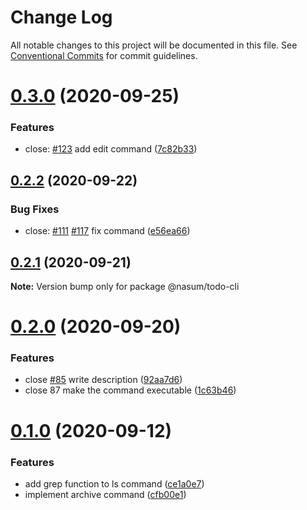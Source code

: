 # Change Log

All notable changes to this project will be documented in this file.
See [Conventional Commits](https://conventionalcommits.org) for commit guidelines.

# [0.3.0](https://github.com/nasum/todo-tools/compare/v0.2.2...v0.3.0) (2020-09-25)


### Features

* close: [#123](https://github.com/nasum/todo-tools/issues/123) add edit command ([7c82b33](https://github.com/nasum/todo-tools/commit/7c82b33f4cc8fba0039b67ed1f9e23665498787c))





## [0.2.2](https://github.com/nasum/todo-tools/compare/v0.2.1...v0.2.2) (2020-09-22)


### Bug Fixes

* close: [#111](https://github.com/nasum/todo-tools/issues/111) [#117](https://github.com/nasum/todo-tools/issues/117) fix command ([e56ea66](https://github.com/nasum/todo-tools/commit/e56ea668c03b753463e4d1277fe3ef385ac71973))





## [0.2.1](https://github.com/nasum/todo-tools/compare/v0.2.0...v0.2.1) (2020-09-21)

**Note:** Version bump only for package @nasum/todo-cli





# [0.2.0](https://github.com/nasum/todo-tools/compare/v0.1.0...v0.2.0) (2020-09-20)


### Features

* close [#85](https://github.com/nasum/todo-tools/issues/85) write description ([92aa7d6](https://github.com/nasum/todo-tools/commit/92aa7d6f5048a0265b74ec2874a7a26f651b420a))
* close 87 make the command executable ([1c63b46](https://github.com/nasum/todo-tools/commit/1c63b466910ac5f3587c9bd58ada33b82ada1110))





# [0.1.0](https://github.com/nasum/todo-tools/compare/v0.0.25...v0.1.0) (2020-09-12)


### Features

* add grep function to ls command ([ce1a0e7](https://github.com/nasum/todo-tools/commit/ce1a0e7916936a4818520aa7c98ff2a5960f036e))
* implement archive command ([cfb00e1](https://github.com/nasum/todo-tools/commit/cfb00e17b251fed83103615f04f7a85013c1d817))
